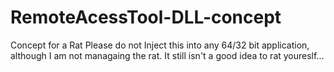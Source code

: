 # RemoteAcessTool-DLL-concept
Concept for a Rat 
Please do not Inject this into any 64/32 bit application, although I am not managaing the rat. It still isn't a good idea to rat youreslf...
